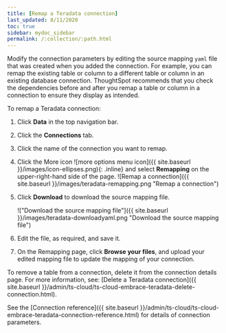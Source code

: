 ```yaml
---
title: [Remap a Teradata connection]
last_updated: 8/11/2020
toc: true
sidebar: mydoc_sidebar
permalink: /:collection/:path.html
---
```


Modify the connection parameters by editing the source mapping <code>yaml</code> file that was created when you added the connection. For example, you can remap the existing table or column to a different table or column in an existing database connection. ThoughtSpot recommends that you check the dependencies before and after you remap a table or column in a connection to ensure they display as intended.

To remap a Teradata connection:

1. Click **Data** in the top navigation bar.

2. Click the **Connections** tab.

3. Click the name of the connection you want to remap.

4. Click the More icon ![more options menu icon]({{ site.baseurl }}/images/icon-ellipses.png){: .inline} and select **Remapping** on the upper-right-hand side of the page.
   ![Remap a connection]({{ site.baseurl }}/images/teradata-remapping.png "Remap a connection")

5. Click **Download** to download the source mapping file.

   !["Download the source mapping file"]({{ site.baseurl }}/images/teradata-downloadyaml.png "Download the source mapping file")

6. Edit the file, as required, and save it.
  <!-- ![Edit the yaml file]({{ site.baseurl }}/images/gbq-yaml.png "Edit the yaml file") -->

7. On the Remapping page, click **Browse your files**, and upload your edited mapping file to update the mapping of your connection.

To remove a table from a connection, delete it from the connection details page. For more information, see: [Delete a Teradata connection]({{ site.baseurl }}/admin/ts-cloud/ts-cloud-embrace-teradata-delete-connection.html).

See the [Connection reference]({{ site.baseurl }}/admin/ts-cloud/ts-cloud-embrace-teradata-connection-reference.html) for details of connection parameters.
